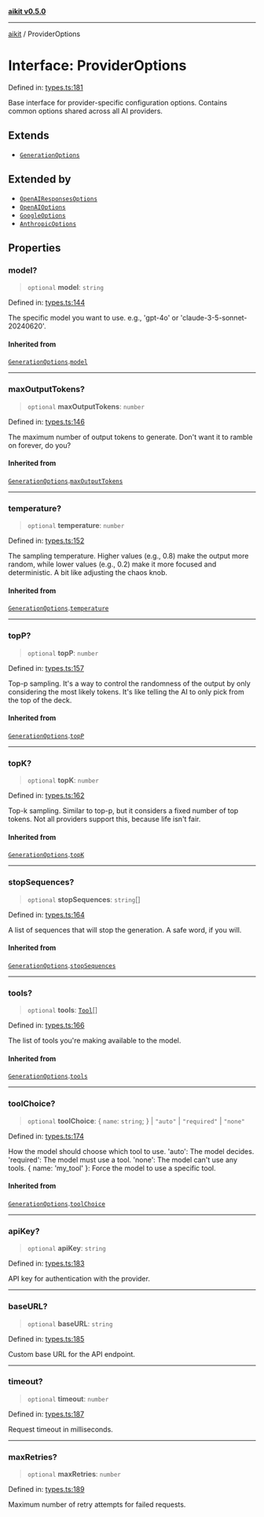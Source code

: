 [**aikit v0.5.0**](../README.md)

---

[aikit](../README.md) / ProviderOptions

# Interface: ProviderOptions

Defined in: [types.ts:181](https://github.com/chinmaymk/aikit/blob/main/src/types.ts#L181)

Base interface for provider-specific configuration options.
Contains common options shared across all AI providers.

## Extends

- [`GenerationOptions`](GenerationOptions.md)

## Extended by

- [`OpenAIResponsesOptions`](OpenAIResponsesOptions.md)
- [`OpenAIOptions`](OpenAIOptions.md)
- [`GoogleOptions`](GoogleOptions.md)
- [`AnthropicOptions`](AnthropicOptions.md)

## Properties

### model?

> `optional` **model**: `string`

Defined in: [types.ts:144](https://github.com/chinmaymk/aikit/blob/main/src/types.ts#L144)

The specific model you want to use. e.g., 'gpt-4o' or 'claude-3-5-sonnet-20240620'.

#### Inherited from

[`GenerationOptions`](GenerationOptions.md).[`model`](GenerationOptions.md#model)

---

### maxOutputTokens?

> `optional` **maxOutputTokens**: `number`

Defined in: [types.ts:146](https://github.com/chinmaymk/aikit/blob/main/src/types.ts#L146)

The maximum number of output tokens to generate. Don't want it to ramble on forever, do you?

#### Inherited from

[`GenerationOptions`](GenerationOptions.md).[`maxOutputTokens`](GenerationOptions.md#maxoutputtokens)

---

### temperature?

> `optional` **temperature**: `number`

Defined in: [types.ts:152](https://github.com/chinmaymk/aikit/blob/main/src/types.ts#L152)

The sampling temperature. Higher values (e.g., 0.8) make the output more random,
while lower values (e.g., 0.2) make it more focused and deterministic.
A bit like adjusting the chaos knob.

#### Inherited from

[`GenerationOptions`](GenerationOptions.md).[`temperature`](GenerationOptions.md#temperature)

---

### topP?

> `optional` **topP**: `number`

Defined in: [types.ts:157](https://github.com/chinmaymk/aikit/blob/main/src/types.ts#L157)

Top-p sampling. It's a way to control the randomness of the output by only considering
the most likely tokens. It's like telling the AI to only pick from the top of the deck.

#### Inherited from

[`GenerationOptions`](GenerationOptions.md).[`topP`](GenerationOptions.md#topp)

---

### topK?

> `optional` **topK**: `number`

Defined in: [types.ts:162](https://github.com/chinmaymk/aikit/blob/main/src/types.ts#L162)

Top-k sampling. Similar to top-p, but it considers a fixed number of top tokens.
Not all providers support this, because life isn't fair.

#### Inherited from

[`GenerationOptions`](GenerationOptions.md).[`topK`](GenerationOptions.md#topk)

---

### stopSequences?

> `optional` **stopSequences**: `string`[]

Defined in: [types.ts:164](https://github.com/chinmaymk/aikit/blob/main/src/types.ts#L164)

A list of sequences that will stop the generation. A safe word, if you will.

#### Inherited from

[`GenerationOptions`](GenerationOptions.md).[`stopSequences`](GenerationOptions.md#stopsequences)

---

### tools?

> `optional` **tools**: [`Tool`](Tool.md)[]

Defined in: [types.ts:166](https://github.com/chinmaymk/aikit/blob/main/src/types.ts#L166)

The list of tools you're making available to the model.

#### Inherited from

[`GenerationOptions`](GenerationOptions.md).[`tools`](GenerationOptions.md#tools)

---

### toolChoice?

> `optional` **toolChoice**: \{ `name`: `string`; \} \| `"auto"` \| `"required"` \| `"none"`

Defined in: [types.ts:174](https://github.com/chinmaymk/aikit/blob/main/src/types.ts#L174)

How the model should choose which tool to use.
'auto': The model decides.
'required': The model must use a tool.
'none': The model can't use any tools.
{ name: 'my_tool' }: Force the model to use a specific tool.

#### Inherited from

[`GenerationOptions`](GenerationOptions.md).[`toolChoice`](GenerationOptions.md#toolchoice)

---

### apiKey?

> `optional` **apiKey**: `string`

Defined in: [types.ts:183](https://github.com/chinmaymk/aikit/blob/main/src/types.ts#L183)

API key for authentication with the provider.

---

### baseURL?

> `optional` **baseURL**: `string`

Defined in: [types.ts:185](https://github.com/chinmaymk/aikit/blob/main/src/types.ts#L185)

Custom base URL for the API endpoint.

---

### timeout?

> `optional` **timeout**: `number`

Defined in: [types.ts:187](https://github.com/chinmaymk/aikit/blob/main/src/types.ts#L187)

Request timeout in milliseconds.

---

### maxRetries?

> `optional` **maxRetries**: `number`

Defined in: [types.ts:189](https://github.com/chinmaymk/aikit/blob/main/src/types.ts#L189)

Maximum number of retry attempts for failed requests.
